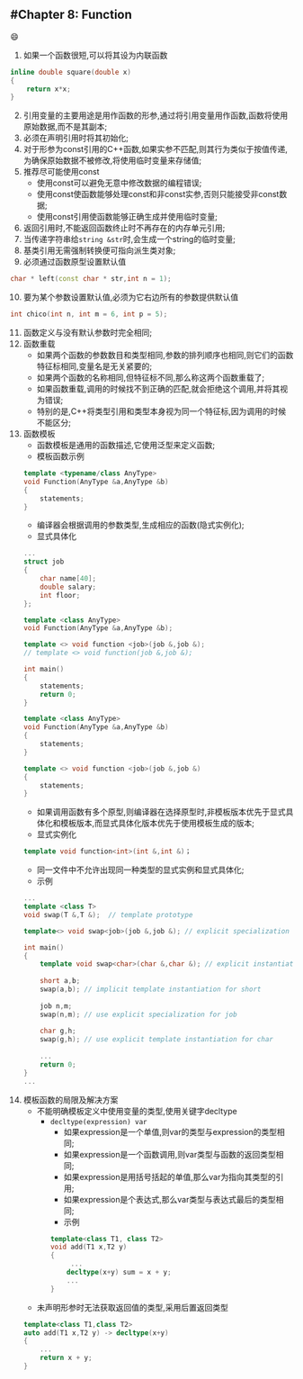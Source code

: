 #Chapter 8: Function
---
:smile:
1. 如果一个函数很短,可以将其设为内联函数
```C++
inline double square(double x)
{
    return x*x;
}
```
2. 引用变量的主要用途是用作函数的形参,通过将引用变量用作函数,函数将使用原始数据,而不是其副本;
3. 必须在声明引用时将其初始化;
4. 对于形参为const引用的C++函数,如果实参不匹配,则其行为类似于按值传递,为确保原始数据不被修改,将使用临时变量来存储值;
5. 推荐尽可能使用const
    * 使用const可以避免无意中修改数据的编程错误;
    * 使用const使函数能够处理const和非const实参,否则只能接受非const数据;
    * 使用const引用使函数能够正确生成并使用临时变量;
6. 返回引用时,不能返回函数终止时不再存在的内存单元引用;
7. 当传递字符串给`string &str`时,会生成一个string的临时变量;
8. 基类引用无需强制转换便可指向派生类对象;
9. 必须通过函数原型设置默认值
```C++
char * left(const char * str,int n = 1);
```
10. 要为某个参数设置默认值,必须为它右边所有的参数提供默认值
```C++
int chico(int n, int m = 6, int p = 5);
```
11. 函数定义与没有默认参数时完全相同;
12. 函数重载
    * 如果两个函数的参数数目和类型相同,参数的排列顺序也相同,则它们的函数特征标相同,变量名是无关紧要的;
    * 如果两个函数的名称相同,但特征标不同,那么称这两个函数重载了;
    * 如果函数重载,调用的时候找不到正确的匹配,就会拒绝这个调用,并将其视为错误;
    * 特别的是,C++将类型引用和类型本身视为同一个特征标,因为调用的时候不能区分;
13. 函数模板
    * 函数模板是通用的函数描述,它使用泛型来定义函数;
    * 模板函数示例
    ```C++
    template <typename/class AnyType>
    void Function(AnyType &a,AnyType &b)
    {
        statements;
    }
    ```
    * 编译器会根据调用的参数类型,生成相应的函数(隐式实例化);
    * 显式具体化
    ```C++
    ...
    struct job
    {
        char name[40];
        double salary;
        int floor;
    };
    
    template <class AnyType>
    void Function(AnyType &a,AnyType &b);
    
    template <> void function <job>(job &,job &); 
    // template <> void function(job &,job &); 
    
    int main()
    {
        statements;
        return 0;
    }
    
    template <class AnyType>
    void Function(AnyType &a,AnyType &b)
    {
        statements;
    }
    
    template <> void function <job>(job &,job &)
    {
        statements;
    }        
    ```
    * 如果调用函数有多个原型,则编译器在选择原型时,非模板版本优先于显式具体化和模板版本,而显式具体化版本优先于使用模板生成的版本;
    * 显式实例化
    ```C++
    template void function<int>(int &,int &)；
    ```
    * 同一文件中不允许出现同一种类型的显式实例和显式具体化;
    * 示例
    ```C++
    ...
    template <class T>
    void swap(T &,T &);  // template prototype
    
    template<> void swap<job>(job &,job &); // explicit specialization for job
    
    int main()
    {
        template void swap<char>(char &,char &); // explicit instantiation for char
        
        short a,b;
        swap(a,b); // implicit template instantiation for short
        
        job n,m;
        swap(n,m); // use explicit specialization for job
        
        char g,h;
        swap(g,h); // use explicit template instantiation for char
        
        ...
        return 0;        
    }
    ...
    ```
14. 模板函数的局限及解决方案
    * 不能明确模板定义中使用变量的类型,使用关键字decltype
        * `decltype(expression) var`
            * 如果expression是一个单值,则var的类型与expression的类型相同;
            * 如果expression是一个函数调用,则var类型与函数的返回类型相同;
            * 如果expression是用括号括起的单值,那么var为指向其类型的引用;
            * 如果expression是个表达式,那么var类型与表达式最后的类型相同;
            * 示例
            ```C++
            template<class T1, class T2>
            void add(T1 x,T2 y)
            {
                 ...
                decltype(x+y) sum = x + y;
                ...
            }
            ```
    * 未声明形参时无法获取返回值的类型,采用后置返回类型
    ```C++
    template<class T1,class T2>
    auto add(T1 x,T2 y) -> decltype(x+y)
    {
        ...
        return x + y;
    }
    ```              
    
    